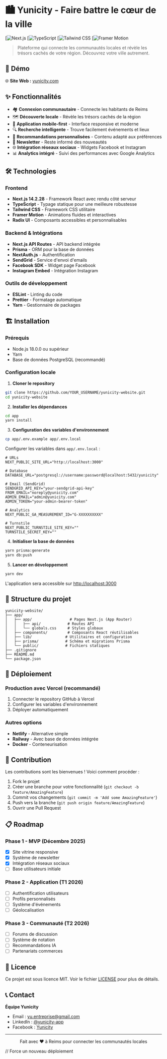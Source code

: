 
# 🏙️ Yunicity - Faire battre le cœur de la ville

[![Next.js](https://placehold.co/1200x600/e2e8f0/1e293b?text=A_badge_image_showing_the_Next_js_logo_with_the_ve)
[![TypeScript](https://placehold.co/1200x600/e2e8f0/1e293b?text=A_badge_style_image_showing_the_TypeScript_logo_wi)
[![Tailwind CSS](https://placehold.co/1200x600/e2e8f0/1e293b?text=A_badge_image_showing_the_Tailwind_CSS_logo_with_v)
[![Framer Motion](https://placehold.co/1200x600/e2e8f0/1e293b?text=A_badge_style_image_showing__Framer_Motion__with_v)

> Plateforme qui connecte les communautés locales et révèle les trésors cachés de votre région. Découvrez votre ville autrement.

## 🚀 Démo

🌐 **Site Web :** [yunicity.com](https://yunicity.com)

## ✨ Fonctionnalités

- 🏘️ **Connexion communautaire** - Connecte les habitants de Reims
- 🗺️ **Découverte locale** - Révèle les trésors cachés de la région
- 📱 **Application mobile-first** - Interface responsive et moderne
- 🔍 **Recherche intelligente** - Trouve facilement événements et lieux
- 🎯 **Recommandations personnalisées** - Contenu adapté aux préférences
- 📧 **Newsletter** - Reste informé des nouveautés
- 🌐 **Intégration réseaux sociaux** - Widgets Facebook et Instagram
- 📊 **Analytics intégré** - Suivi des performances avec Google Analytics

## 🛠️ Technologies

### Frontend
- **Next.js 14.2.28** - Framework React avec rendu côté serveur
- **TypeScript** - Typage statique pour une meilleure robustesse
- **Tailwind CSS** - Framework CSS utilitaire
- **Framer Motion** - Animations fluides et interactives
- **Radix UI** - Composants accessibles et personnalisables

### Backend & Intégrations
- **Next.js API Routes** - API backend intégrée
- **Prisma** - ORM pour la base de données
- **NextAuth.js** - Authentification
- **SendGrid** - Service d'envoi d'emails
- **Facebook SDK** - Widget page Facebook
- **Instagram Embed** - Intégration Instagram

### Outils de développement
- **ESLint** - Linting du code
- **Prettier** - Formatage automatique
- **Yarn** - Gestionnaire de packages

## 🏗️ Installation

### Prérequis
- Node.js 18.0.0 ou supérieur
- Yarn
- Base de données PostgreSQL (recommandé)

### Configuration locale

1. **Cloner le repository**
```bash
git clone https://github.com/YOUR_USERNAME/yunicity-website.git
cd yunicity-website
```

2. **Installer les dépendances**
```bash
cd app
yarn install
```

3. **Configuration des variables d'environnement**
```bash
cp app/.env.example app/.env.local
```

Configurer les variables dans `app/.env.local` :
```env
# URLs
NEXT_PUBLIC_SITE_URL="http://localhost:3000"

# Database
DATABASE_URL="postgresql://username:password@localhost:5432/yunicity"

# Email (SendGrid)
SENDGRID_API_KEY="your-sendgrid-api-key"
FROM_EMAIL="noreply@yunicity.com"
ADMIN_EMAIL="admin@yunicity.com"
ADMIN_TOKEN="your-admin-bearer-token"

# Analytics
NEXT_PUBLIC_GA_MEASUREMENT_ID="G-XXXXXXXXXX"

# Turnstile
NEXT_PUBLIC_TURNSTILE_SITE_KEY=""
TURNSTILE_SECRET_KEY=""
```

4. **Initialiser la base de données**
```bash
yarn prisma:generate
yarn db:push
```

5. **Lancer en développement**
```bash
yarn dev
```

L'application sera accessible sur [http://localhost:3000](http://localhost:3000)

## 📁 Structure du projet

```
yunicity-website/
├── app/
│   ├── app/                 # Pages Next.js (App Router)
│   │   ├── api/            # Routes API
│   │   └── globals.css     # Styles globaux
│   ├── components/         # Composants React réutilisables
│   ├── lib/               # Utilitaires et configuration
│   ├── prisma/            # Schéma et migrations Prisma
│   └── public/            # Fichiers statiques
├── .gitignore
├── README.md
└── package.json
```

## 🚀 Déploiement

### Production avec Vercel (recommandé)
1. Connecter le repository GitHub à Vercel
2. Configurer les variables d'environnement
3. Déployer automatiquement

### Autres options
- **Netlify** - Alternative simple
- **Railway** - Avec base de données intégrée
- **Docker** - Conteneurisation

## 🤝 Contribution

Les contributions sont les bienvenues ! Voici comment procéder :

1. Fork le projet
2. Créer une branche pour votre fonctionnalité (`git checkout -b feature/AmazingFeature`)
3. Commit vos changements (`git commit -m 'Add some AmazingFeature'`)
4. Push vers la branche (`git push origin feature/AmazingFeature`)
5. Ouvrir une Pull Request

## 📋 Roadmap

### Phase 1 - MVP (Décembre 2025)
- [x] Site vitrine responsive
- [x] Système de newsletter
- [x] Intégration réseaux sociaux
- [ ] Base utilisateurs initiale

### Phase 2 - Application (T1 2026)
- [ ] Authentification utilisateurs
- [ ] Profils personnalisés
- [ ] Système d'événements
- [ ] Géolocalisation

### Phase 3 - Communauté (T2 2026)
- [ ] Forums de discussion
- [ ] Système de notation
- [ ] Recommandations IA
- [ ] Partenariats commerces

## 📄 Licence

Ce projet est sous licence MIT. Voir le fichier [LICENSE](LICENSE) pour plus de détails.

## 📞 Contact

**Équipe Yunicity**
- Email : yu.entreprise@gmail.com
- LinkedIn : [@yunicity-app](https://linkedin.com/in/yunicity-app-381bb7230)
- Facebook : [Yunicity](https://www.facebook.com/share/179Z5aLQsw/?mibextid=wwXIfr)

---

<div align="center">
  <p>Fait avec ❤️ à Reims pour connecter les communautés locales</p>
</div>

// Force un nouveau déploiement